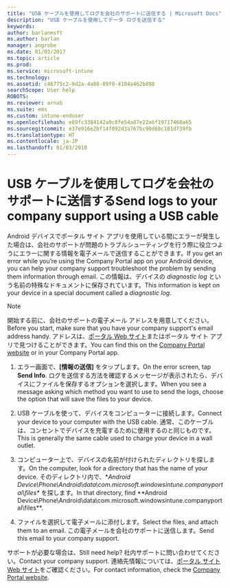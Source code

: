 ```yaml
---
title: "USB ケーブルを使用してログを会社のサポートに送信する | Microsoft Docs"
description: "USB ケーブルを使用してデータ ログを送信する"
keywords: 
author: barlanmsft
ms.author: barlan
manager: angrobe
ms.date: 01/03/2017
ms.topic: article
ms.prod: 
ms.service: microsoft-intune
ms.technology: 
ms.assetid: c46775c2-9d2a-4a88-89f0-4104a462b898
searchScope: User help
ROBOTS: 
ms.reviewer: arnab
ms.suite: ems
ms.custom: intune-enduser
ms.openlocfilehash: e89fc3384142a0c8fe54a87e22a6f19717468a65
ms.sourcegitcommit: e37e916e2bf14f092d3a767bc90d68c181d739fb
ms.translationtype: HT
ms.contentlocale: ja-JP
ms.lasthandoff: 01/03/2018
---
```

# <a name="send-logs-to-your-company-support-using-a-usb-cable"></a><span data-ttu-id="684dc-103">USB ケーブルを使用してログを会社のサポートに送信する</span><span class="sxs-lookup"><span data-stu-id="684dc-103">Send logs to your company support using a USB cable</span></span>

<span data-ttu-id="684dc-104">Android デバイスでポータル サイト アプリを使用している間にエラーが発生した場合は、会社のサポートが問題のトラブルシューティングを行う際に役立つようにエラーに関する情報を電子メールで送信することができます。</span><span class="sxs-lookup"><span data-stu-id="684dc-104">If you get an error while you’re using the Company Portal app on your Android device, you can help your company support troubleshoot the problem by sending them information through email.</span></span> <span data-ttu-id="684dc-105">この情報は、デバイスの _diagnostic log_ という名前の特殊なドキュメントに保存されています。</span><span class="sxs-lookup"><span data-stu-id="684dc-105">This information is kept on your device in a special document called a _diagnostic log_.</span></span>

> [!Note]
> <span data-ttu-id="684dc-106">開始する前に、会社のサポートの電子メール アドレスを用意してください。</span><span class="sxs-lookup"><span data-stu-id="684dc-106">Before you start, make sure that you have your company support's email address handy.</span></span> <span data-ttu-id="684dc-107">アドレスは、[ポータル Web サイト](https://portal.manage.microsoft.com#HelpDeskDialog)またはポータル サイト アプリで見つけることができます。</span><span class="sxs-lookup"><span data-stu-id="684dc-107">You can find this on the [Company Portal website](https://portal.manage.microsoft.com#HelpDeskDialog) or in your Company Portal app.</span></span>

1. <span data-ttu-id="684dc-108">エラー画面で、**[情報の送信]** をタップします。</span><span class="sxs-lookup"><span data-stu-id="684dc-108">On the error screen, tap **Send Info**.</span></span> <span data-ttu-id="684dc-109">ログを送信する方法を確認するメッセージが表示されたら、デバイスにファイルを保存するオプションを選択します。</span><span class="sxs-lookup"><span data-stu-id="684dc-109">When you see a message asking which method you want to use to send the logs, choose the option that will save the files to your device.</span></span>

2. <span data-ttu-id="684dc-110">USB ケーブルを使って、デバイスをコンピューターに接続します。</span><span class="sxs-lookup"><span data-stu-id="684dc-110">Connect your device to your computer with the USB cable.</span></span> <span data-ttu-id="684dc-111">通常、このケーブルは、コンセントでデバイスを充電するために使用するのと同じものです。</span><span class="sxs-lookup"><span data-stu-id="684dc-111">This is generally the same cable used to charge your device in a wall outlet.</span></span>

3. <span data-ttu-id="684dc-112">コンピューター上で、デバイスの名前が付けられたディレクトリを探します。</span><span class="sxs-lookup"><span data-stu-id="684dc-112">On the computer, look for a directory that has the name of your device.</span></span> <span data-ttu-id="684dc-113">そのディレクトリ内で、**Android Device\Phone\Android\data\com.microsoft.windowsintune.companyportal\files\** を探します。</span><span class="sxs-lookup"><span data-stu-id="684dc-113">In that directory, find **Android Device\Phone\Android\data\com.microsoft.windowsintune.companyportal\files\**.</span></span>

4. <span data-ttu-id="684dc-114">ファイルを選択して電子メールに添付します。</span><span class="sxs-lookup"><span data-stu-id="684dc-114">Select the files, and attach them to an email.</span></span> <span data-ttu-id="684dc-115">この電子メールを会社のサポートに送信します。</span><span class="sxs-lookup"><span data-stu-id="684dc-115">Send this email to your company support.</span></span>

<span data-ttu-id="684dc-116">サポートが必要な場合は、</span><span class="sxs-lookup"><span data-stu-id="684dc-116">Still need help?</span></span> <span data-ttu-id="684dc-117">社内サポートに問い合わせてください。</span><span class="sxs-lookup"><span data-stu-id="684dc-117">Contact your company support.</span></span> <span data-ttu-id="684dc-118">連絡先情報については、[ポータル サイト Web サイト](https://portal.manage.microsoft.com#HelpDeskDialog)をご確認ください。</span><span class="sxs-lookup"><span data-stu-id="684dc-118">For contact information, check the [Company Portal website](https://portal.manage.microsoft.com#HelpDeskDialog).</span></span>
